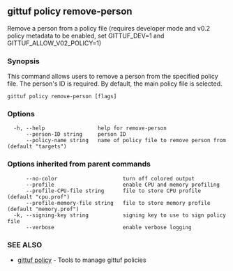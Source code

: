 ## gittuf policy remove-person

Remove a person from a policy file (requires developer mode and v0.2 policy metadata to be enabled, set GITTUF_DEV=1 and GITTUF_ALLOW_V02_POLICY=1)

### Synopsis

This command allows users to remove a person from the specified policy file. The person's ID is required. By default, the main policy file is selected.

```
gittuf policy remove-person [flags]
```

### Options

```
  -h, --help                 help for remove-person
      --person-ID string     person ID
      --policy-name string   name of policy file to remove person from (default "targets")
```

### Options inherited from parent commands

```
      --no-color                     turn off colored output
      --profile                      enable CPU and memory profiling
      --profile-CPU-file string      file to store CPU profile (default "cpu.prof")
      --profile-memory-file string   file to store memory profile (default "memory.prof")
  -k, --signing-key string           signing key to use to sign policy file
      --verbose                      enable verbose logging
```

### SEE ALSO

* [gittuf policy](gittuf_policy.md)	 - Tools to manage gittuf policies

